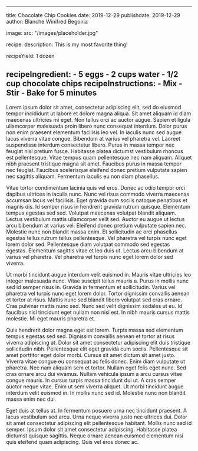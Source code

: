 
---
title: Chocolate Chip Cookies
date: 2019-12-29
publishdate: 2019-12-29
author: Blanche Winifred Begonia

image:
  src: "/images/placeholder.jpg"

recipe:
  description: This is my most favorite thing!

  recipeYield: 1 dozen

  recipeIngredient:
    - 5 eggs
    - 2 cups water
    - 1/2 cup chocolate chips
  recipeInstructions:
    - Mix
    - Stir
    - Bake for 5 minutes
---

Lorem ipsum dolor sit amet, consectetur adipiscing elit, sed do eiusmod tempor incididunt ut labore et dolore magna aliqua. Sit amet aliquam id diam maecenas ultricies mi eget. Non tellus orci ac auctor augue. Sapien et ligula ullamcorper malesuada proin libero nunc consequat interdum. Dolor purus non enim praesent elementum facilisis leo vel. In iaculis nunc sed augue lacus viverra vitae congue. Bibendum at varius vel pharetra vel. Laoreet suspendisse interdum consectetur libero. Purus in massa tempor nec feugiat nisl pretium fusce. Habitasse platea dictumst vestibulum rhoncus est pellentesque. Vitae tempus quam pellentesque nec nam aliquam. Aliquet nibh praesent tristique magna sit amet. Faucibus purus in massa tempor nec feugiat. Faucibus scelerisque eleifend donec pretium vulputate sapien nec sagittis aliquam. Fermentum iaculis eu non diam phasellus.

Vitae tortor condimentum lacinia quis vel eros. Donec ac odio tempor orci dapibus ultrices in iaculis nunc. Nunc vel risus commodo viverra maecenas accumsan lacus vel facilisis. Eget gravida cum sociis natoque penatibus et magnis dis. Id semper risus in hendrerit gravida rutrum quisque. Elementum tempus egestas sed sed. Volutpat maecenas volutpat blandit aliquam. Lectus vestibulum mattis ullamcorper velit sed. Auctor eu augue ut lectus arcu bibendum at varius vel. Eleifend donec pretium vulputate sapien nec. Molestie nunc non blandit massa enim. Et sollicitudin ac orci phasellus egestas tellus rutrum tellus pellentesque. Vel pharetra vel turpis nunc eget lorem dolor sed. Pellentesque diam volutpat commodo sed egestas egestas. Elementum sagittis vitae et leo duis ut. Lectus arcu bibendum at varius vel pharetra. Vel pharetra vel turpis nunc eget lorem dolor sed viverra.

Ut morbi tincidunt augue interdum velit euismod in. Mauris vitae ultricies leo integer malesuada nunc. Vitae suscipit tellus mauris a. Purus in mollis nunc sed id semper risus in. Gravida in fermentum et sollicitudin. Varius vel pharetra vel turpis nunc eget lorem dolor. Tortor dignissim convallis aenean et tortor at risus. Mattis nunc sed blandit libero volutpat sed cras ornare. Cras pulvinar mattis nunc sed. Nunc sed velit dignissim sodales ut eu. Id faucibus nisl tincidunt eget nullam non nisi est. In nibh mauris cursus mattis molestie. Mi eget mauris pharetra et.

Quis hendrerit dolor magna eget est lorem. Turpis massa sed elementum tempus egestas sed sed. Dignissim convallis aenean et tortor at risus viverra adipiscing at. Dolor sit amet consectetur adipiscing elit duis tristique sollicitudin nibh. Pellentesque elit eget gravida cum sociis. Pellentesque sit amet porttitor eget dolor morbi. Cursus sit amet dictum sit amet justo. Viverra vitae congue eu consequat ac felis donec. Enim diam vulputate ut pharetra. Nec nam aliquam sem et tortor. Nullam eget felis eget nunc. Sed cras ornare arcu dui vivamus. Nullam vehicula ipsum a arcu cursus vitae congue mauris. In cursus turpis massa tincidunt dui ut. A cras semper auctor neque vitae. Enim ut sem viverra aliquet. Ut morbi tincidunt augue interdum velit euismod in. In mollis nunc sed id. Molestie nunc non blandit massa enim nec dui.

Eget duis at tellus at. In fermentum posuere urna nec tincidunt praesent. A lacus vestibulum sed arcu. Urna neque viverra justo nec ultrices dui. Dolor sit amet consectetur adipiscing elit pellentesque habitant. Mollis nunc sed id semper. Ipsum dolor sit amet consectetur adipiscing. Habitasse platea dictumst quisque sagittis. Neque ornare aenean euismod elementum nisi quis eleifend quam adipiscing. Quis vel eros donec ac.
